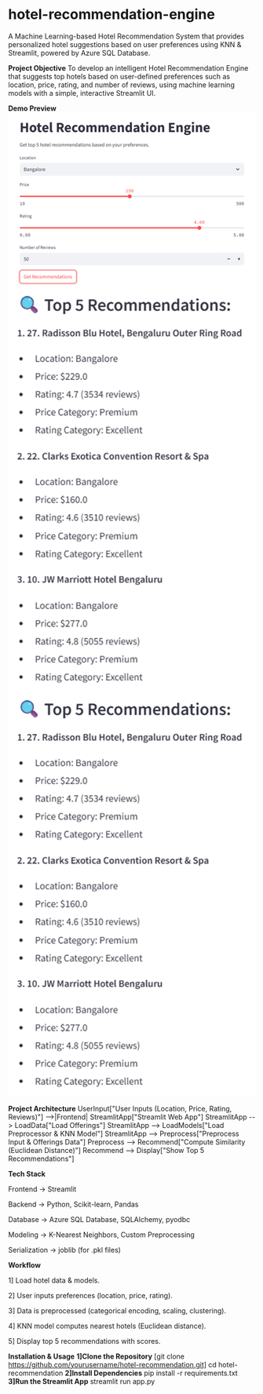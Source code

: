 # hotel-recommendation-engine
A Machine Learning-based Hotel Recommendation System that provides personalized hotel suggestions based on user preferences using KNN & Streamlit, powered by Azure SQL Database.

**Project Objective**
To develop an intelligent Hotel Recommendation Engine that suggests top hotels based on user-defined preferences such as location, price, rating, and number of reviews, using machine learning models with a simple, interactive Streamlit UI.

**Demo Preview**
![alt text](image.png)
![alt text](image-1.png)
![alt text](image-2.png)

**Project Architecture**
    UserInput["User Inputs (Location, Price, Rating, Reviews)"] -->|Frontend| StreamlitApp["Streamlit Web App"]
    StreamlitApp --> LoadData["Load Offerings"]
    StreamlitApp --> LoadModels["Load Preprocessor & KNN Model"]
    StreamlitApp --> Preprocess["Preprocess Input & Offerings Data"]
    Preprocess --> Recommend["Compute Similarity (Euclidean Distance)"]
    Recommend --> Display["Show Top 5 Recommendations"]

**Tech Stack**

Frontend -> Streamlit

Backend -> Python, Scikit-learn, Pandas

Database -> Azure SQL Database, SQLAlchemy, pyodbc

Modeling -> K-Nearest Neighbors, Custom Preprocessing

Serialization -> joblib (for .pkl files)

**Workflow**

1] Load hotel data & models.

2] User inputs preferences (location, price, rating).

3] Data is preprocessed (categorical encoding, scaling, clustering).

4] KNN model computes nearest hotels (Euclidean distance).

5] Display top 5 recommendations with scores.

**Installation & Usage**
**1]Clone the Repository**
[git clone https://github.com/yourusername/hotel-recommendation.git]
cd hotel-recommendation
**2]Install Dependencies**
pip install -r requirements.txt
**3]Run the Streamlit App**
streamlit run app.py
